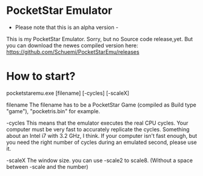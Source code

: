 # PocketStar Emulator

- Please note that this is an alpha version - 

This is my PocketStar Emulator. Sorry, but no Source code release,yet. But you can download the newes compiled version here: https://github.com/Schuemi/PocketStarEmu/releases

# How to start?

pocketstaremu.exe [filename] [-cycles] [-scaleX]

filename 
  The filename has to be a PocketStar Game (compiled as Build type "game"),  "pocketris.bin" for example.
  
-cycles 
  This means that the emulator executes the real CPU cycles. Your computer must be very fast to accurately replicate the cycles. Something about an Intel i7 with 3.2 GHz, I think. If your computer isn't fast enough, but you need the right number of cycles during an emulated second, please use it. 
  
 -scaleX
  The window size. you can use -scale2 to scale8. (Without a space between -scale and the number)
  
